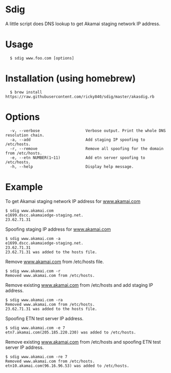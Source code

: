 Sdig
====

  A little script does DNS lookup to get Akamai staging network IP address.

Usage
====
```
  $ sdig www.foo.com [options]
```
Installation (using homebrew)
====
```
  $ brew install https://raw.githubusercontent.com/ricky840/sdig/master/akasdig.rb
```
Options
====
```
  -v, --verbose                    Verbose output. Print the whole DNS resolution chain.
  -a, --add                        Add staging IP spoofing to /etc/hosts.
  -r, --remove                     Remove all spoofing for the domain from /etc/hosts.
  -e, --etn NUMBER(1~11)           Add etn server spoofing to /etc/hosts.
  -h, --help                       Display help message.
```
Example
====

To get Akamai staging network IP address for www.akamai.com
```
$ sdig www.akamai.com
e1699.dscc.akamaiedge-staging.net.
23.62.71.31
```

Spoofing staging IP address for www.akamai.com
```
$ sdig www.akamai.com -a
e1699.dscc.akamaiedge-staging.net.
23.62.71.31
23.62.71.31 was added to the hosts file.
```

Remove www.akamai.com from /etc/hosts file.
```
$ sdig www.akamai.com -r
Removed www.akamai.com from /etc/hosts.
```

Remove existing www.akamai.com from /etc/hosts and add staging IP address.
```
$ sdig www.akamai.com -ra
Removed www.akamai.com from /etc/hosts.
23.62.71.31 was added to the hosts file.
```

Spoofing ETN test server IP address.
```
$ sdig www.akamai.com -e 7
etn7.akamai.com(205.185.220.230) was added to /etc/hosts.
```

Remove existing www.akamai.com from /etc/hosts and spoofing ETN test server IP address.
```
$ sdig www.akamai.com -re 7
Removed www.akamai.com from /etc/hosts.
etn10.akamai.com(96.16.96.53) was added to /etc/hosts.
```

